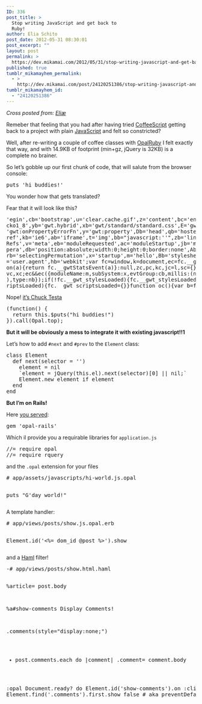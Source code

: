 ```yaml
---
ID: 336
post_title: >
  Stop writing JavaScript and get back to
  Ruby!
author: Elia Schito
post_date: 2012-05-31 08:30:01
post_excerpt: ""
layout: post
permalink: >
  https://dev.mikamai.com/2012/05/31/stop-writing-javascript-and-get-back-to-ruby/
published: true
tumblr_mikamayhem_permalink:
  - >
    http://dev.mikamai.com/post/24120251386/stop-writing-javascript-and-get-back-to-ruby
tumblr_mikamayhem_id:
  - "24120251386"
---
```

<p><em>Cross posted from: <a href="http://elia.schito.me/post/24087273859/stop-writing-javascript-and-get-back-to-ruby">Eliæ</a></em></p>
<p>Remeber that feeling that you had after having tried <a href="http://coffeescript.org">CoffeeScript</a> getting back to a project with plain <a href="http://developer.yahoo.com/yui/theater/video.php?v=eich-yuiconf2009-harmony">JavaScript</a> and felt so constricted?</p>
<p>Well, after re-writing a couple of coffee classes with <a href="http://opalrb.org">OpalRuby</a> I felt exactly that way, and with 14.9KB of footprint (min+gz, jQuery is 32KB) is a complete no brainer.</p>
<p>So let&rsquo;s gobble up our first chunk of code, that will salute from the browser console:</p>
<pre class="ruby">puts 'hi buddies!'
</pre>
<p>You wonder how that gets translated?</p>
<p>Fear that it will look like this?</p>
<pre class="js">'egin',cb='bootstrap',u='clear.cache.gif',z='content',bc='end',lb='gecko',mb='g
cko1_8',yb='gwt.hybrid',xb='gwt/standard/standard.css',E='gwt:onLoadErrorFn',B=
'gwt:onPropertyErrorFn',y='gwt:property',Db='head',qb='hosted.html?hello',Cb='h
ref',kb='ie6',ab='iframe',t='img',bb="javascript:''",zb='link',pb='loadExternal
Refs',v='meta',eb='moduleRequested',ac='moduleStartup',jb='msie',w='name',gb='o
pera',db='position:absolute;width:0;height:0;border:none',Ab='rel',ib='safari',
rb='selectingPermutation',x='startup',m='hello',Bb='stylesheet',ob='unknown',fb
='user.agent',hb='webkit';var fc=window,k=document,ec=fc.__gwtStatsEvent?functi
on(a){return fc.__gwtStatsEvent(a)}:null,zc,pc,kc,jc=l,sc={},Cc=[],yc=[],ic=[],
vc,xc;ec&amp;&amp;ec({moduleName:m,subSystem:x,evtGroup:cb,millis:(new Date()).getTime(
),type:nb});if(!fc.__gwt_stylesLoaded){fc.__gwt_stylesLoaded={}}if(!fc.__gwt_sc
riptsLoaded){fc.__gwt_scriptsLoaded={}}function oc(){var b=false;try{b=fc.exter
</pre>
<p>Nope! <a href="http://youtu.be/LJP1DphOWPs">it&rsquo;s Chuck Testa</a></p>
<pre class="js">(function() {
  return this.$puts("hi buddies!")
}).call(Opal.top);
</pre>
<p><strong>But it will be obviously a mess to integrate it with existing javascript!!1</strong></p>
<p>Let&rsquo;s how to add <code>#next</code> and <code>#prev</code> to the <code>Element</code> class:</p>
<pre class="ruby">class Element
  def next(selector = '')
    element = nil
    `element = jQuery(this.el).next(selector)[0] || nil;`
    Element.new element if element
  end
end
</pre>
<p><strong>But I&rsquo;m on Rails!</strong></p>
<p>Here <a href="http://elia.github.com/opal-rails/">you served</a>:</p>
<pre class="ruby">gem 'opal-rails'
</pre>
<p>Which il provide you a requirable libraries for <code>application.js</code></p>
<pre class="js">//= require opal
//= require rquery
</pre>
<p>and the <code>.opal</code> extension for your files</p>
<pre class="ruby"># app/assets/javascripts/hi-world.js.opal

puts "G'day world!"
</pre>
<p>A template handler:</p>
<pre class="ruby"># app/views/posts/show.js.opal.erb

Element.id('&lt;%= dom_id @post %&gt;').show
</pre>
<p>and a <a href="http://haml-lang.com">Haml</a> filter!</p>
<pre class="haml">-# app/views/posts/show.html.haml

%article= post.body

%a#show-comments Display Comments!

.comments(style="display:none;")
  - post.comments.each do |comment|
    .comment= comment.body

:opal
  Document.ready? do
    Element.id('show-comments').on :click do
      Element.find('.comments').first.show
      false # aka preventDefault
    end
  end
</pre>